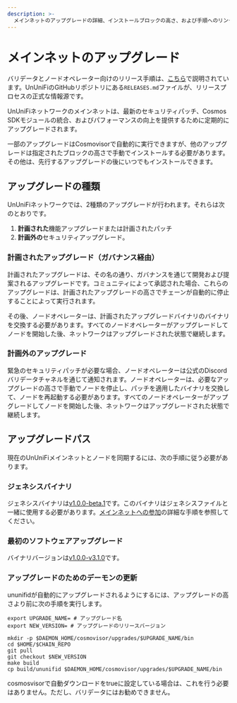 ```yaml
---
description: >-
  メインネットのアップグレードの詳細、インストールブロックの高さ、および手順へのリンク。
---
```


# メインネットのアップグレード

バリデータとノードオペレーター向けのリリース手順は、[こちら](https://github.com/UnUniFI/chain/blob/main/RELEASES.md)で説明されています。UnUniFiのGitHubリポジトリにある`RELEASES.md`ファイルが、リリースプロセスの正式な情報源です。

UnUniFiネットワークのメインネットは、最新のセキュリティパッチ、Cosmos SDKモジュールの統合、およびパフォーマンスの向上を提供するために定期的にアップグレードされます。

一部のアップグレードはCosmovisorで自動的に実行できますが、他のアップグレードは指定されたブロックの高さで手動でインストールする必要があります。その他は、先行するアップグレードの後にいつでもインストールできます。

## アップグレードの種類

UnUniFiネットワークでは、2種類のアップグレードが行われます。それらは次のとおりです。

1. **計画された**機能アップグレードまたは計画されたパッチ
2. **計画外の**セキュリティアップグレード。

### 計画されたアップグレード（ガバナンス経由）

計画されたアップグレードは、その名の通り、ガバナンスを通じて開発および提案されるアップグレードです。コミュニティによって承認された場合、これらのアップグレードは、計画されたアップグレードの高さでチェーンが自動的に停止することによって実行されます。

その後、ノードオペレーターは、計画されたアップグレードバイナリのバイナリを交換する必要があります。すべてのノードオペレーターがアップグレードしてノードを開始した後、ネットワークはアップグレードされた状態で継続します。

### 計画外のアップグレード

緊急のセキュリティパッチが必要な場合、ノードオペレーターは公式のDiscordバリデータチャネルを通じて通知されます。ノードオペレーターは、必要なアップグレードの高さで手動でノードを停止し、パッチを適用したバイナリを交換して、ノードを再起動する必要があります。すべてのノードオペレーターがアップグレードしてノードを開始した後、ネットワークはアップグレードされた状態で継続します。

## アップグレードパス

現在のUnUniFiメインネットとノードを同期するには、次の手順に従う必要があります。

### ジェネシスバイナリ

ジェネシスバイナリは[v1.0.0-beta.1](https://github.com/UnUniFi/chain/releases/tag/v1.0.0-beta.1)です。このバイナリはジェネシスファイルと一緒に使用する必要があります。[メインネットへの参加](https://github.com/UnUniFi/gitbook/blob/main/node/validate-mainnet.md)の詳細な手順を参照してください。

### 最初のソフトウェアアップグレード

バイナリバージョンは[v1.0.0-v3.1.0](https://github.com/UnUniFi/chain/releases/tag/v1.0.0-v3.1.0)です。

### アップグレードのためのデーモンの更新

ununifidが自動的にアップグレードされるようにするには、アップグレードの高さより前に次の手順を実行します。

```shell
export UPGRADE_NAME= # アップグレード名
export NEW_VERSION= # アップグレードのリリースバージョン

mkdir -p $DAEMON_HOME/cosmovisor/upgrades/$UPGRADE_NAME/bin
cd $HOME/$CHAIN_REPO
git pull
git checkout $NEW_VERSION
make build
cp build/ununifid $DAEMON_HOME/cosmovisor/upgrades/$UPGRADE_NAME/bin
```

cosmosvisorで自動ダウンロードをtrueに設定している場合は、これを行う必要はありません。ただし、バリデータにはお勧めできません。
